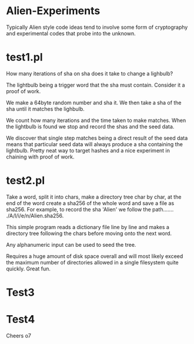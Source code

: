 # Alien-Experiments
Typically Alien style code ideas tend to involve some form of cryptography 
and experimental codes that probe into the unknown.

# test1.pl
How many iterations of sha on sha does it take to change a lighbulb?

The lightbulb being a trigger word that the sha must contain.
Consider it a proof of work.

We make a 64byte random number and sha it. We then take a sha of the
sha until it matches the lighbulb.

We count how many iterations and the time taken to make matches.
When the lightbulb is found we stop and record the shas and the seed data.

We discover that single step matches being a direct result of the seed data
means that particular seed data will always produce a sha containing the lightbulb.
Pretty neat way to target hashes and a nice experiment in chaining with proof of work.

# test2.pl
Take a word, split it into chars, make a directory
tree char by char, at the end of the word create a 
sha256 of the whole word and save a file as sha256.
For example, to record the sha 'Alien' we follow 
the path....... ./A/l/i/e/n/Alien.sha256.

This simple program reads a dictionary file line by
line and makes a directory tree following the chars
before moving onto the next word.

Any alphanumeric input can be used to seed the tree.

Requires a huge amount of disk space overall and will
most likely exceed the maximum number of directories
allowed in a single filesystem quite quickly.
Great fun.

# Test3

# Test4

Cheers o7
